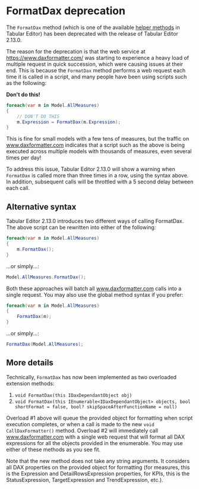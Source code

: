 ﻿# FormatDax deprecation

The `FormatDax` method (which is one of the available [helper methods](/te2/Advanced-Scripting.md#helper-methods) in Tabular Editor) has been deprecated with the release of Tabular Editor 2.13.0.

The reason for the deprecation is that the web service at https://www.daxformatter.com/ was starting to experience a heavy load of multiple request in quick succession, which were causing issues at their end. This is because the `FormatDax` method performs a web request each time it is called in a script, and many people have been using scripts such as the following:

**Don't do this!**
```csharp
foreach(var m in Model.AllMeasures)
{
    // DON'T DO THIS
    m.Expression = FormatDax(m.Expression);
}
```

This is fine for small models with a few tens of measures, but the traffic on www.daxformatter.com indicates that a script such as the above is being executed across multiple models with thousands of measures, even several times per day!

To address this issue, Tabular Editor 2.13.0 will show a warning when `FormatDax` is called more than three times in a row, using the syntax above. In addition, subsequent calls will be throttled with a 5 second delay between each call.

## Alternative syntax

Tabular Editor 2.13.0 introduces two different ways of calling FormatDax. The above script can be rewritten into either of the following:

```csharp
foreach(var m in Model.AllMeasures)
{
    m.FormatDax();
}
```

...or simply...:

```csharp
Model.AllMeasures.FormatDax();
```

Both these approaches will batch all www.daxformatter.com calls into a single request. You may also use the global method syntax if you prefer:

```csharp
foreach(var m in Model.AllMeasures)
{
    FormatDax(m);
}
```

...or simply...:

```csharp
FormatDax(Model.AllMeasures);
```

## More details

Technically, `FormatDax` has now been implemented as two overloaded extension methods:

1) `void FormatDax(this IDaxDependantObject obj)`
2) `void FormatDax(this IEnumerable<IDaxDependantObject> objects, bool shortFormat = false, bool? skipSpaceAfterFunctionName = null)`

Overload #1 above will queue the provided object for formatting when script execution completes, or when a call is made to the new `void CallDaxFormatter()` method. Overload #2 will immediately call www.daxformatter.com with a single web request that will format all DAX expressions for all the objects provided in the enumerable. You may use either of these methods as you see fit.

Note that the new method does not take any string arguments. It considers all DAX properties on the provided object for formatting (for measures, this is the Expression and DetailRowsExpression properties, for KPIs, this is the StatusExpression, TargetExpression and TrendExpression, etc.).
